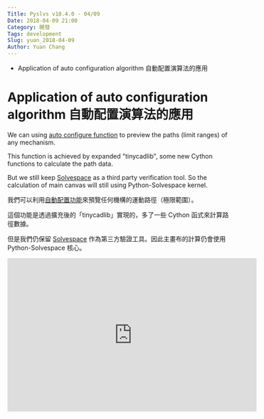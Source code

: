 ```yaml
---
Title: Pyslvs v18.4.0 - 04/09
Date: 2018-04-09 21:00
Category: 開發
Tags: development
Slug: yuan_2018-04-09
Author: Yuan Chang
---
```


+ Application of auto configuration algorithm 自動配置演算法的應用

<!-- PELICAN_END_SUMMARY -->

Application of auto configuration algorithm 自動配置演算法的應用
===

We can using [auto configure function][0228] to preview the paths (limit ranges) of any mechanism.

This function is achieved by expanded "tinycadlib", some new Cython functions to calculate the path data.

But we still keep [Solvespace] as a third party verification tool. So the calculation of main canvas will still using Python-Solvespace kernel.

我們可以利用[自動配置功能][0228]來預覽任何機構的運動路徑（極限範圍）。

這個功能是透過擴充後的「tinycadlib」實現的，多了一些 Cython 函式來計算路徑數據。

但是我們仍保留 [Solvespace] 作為第三方驗證工具。因此主畫布的計算仍會使用 Python-Solvespace 核心。

<iframe width="560" height="345" src="https://www.youtube.com/embed/XPfK5aO95BI" frameborder="0" allow="autoplay; encrypted-media" allowfullscreen></iframe>

[0228]: http://www.pyslvs.com/blog/yuan_2018-02-28.html
[Solvespace]: http://solvespace.com/index.pl